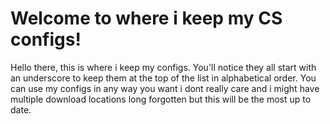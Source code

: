 # Welcome to where i keep my CS configs!
Hello there, this is where i keep my configs. You'll notice they all start with an underscore to keep them at the top of the list in alphabetical order. You can use my configs in any way you want i dont really care and i might have multiple download locations long forgotten but this will be the most up to date. 
